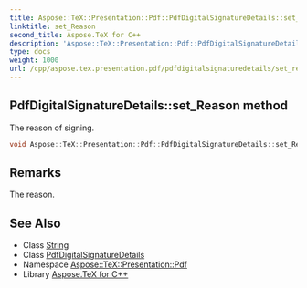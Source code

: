 ```yaml
---
title: Aspose::TeX::Presentation::Pdf::PdfDigitalSignatureDetails::set_Reason method
linktitle: set_Reason
second_title: Aspose.TeX for C++
description: 'Aspose::TeX::Presentation::Pdf::PdfDigitalSignatureDetails::set_Reason method. The reason of signing in C++.'
type: docs
weight: 1000
url: /cpp/aspose.tex.presentation.pdf/pdfdigitalsignaturedetails/set_reason/
---
```

## PdfDigitalSignatureDetails::set_Reason method


The reason of signing.

```cpp
void Aspose::TeX::Presentation::Pdf::PdfDigitalSignatureDetails::set_Reason(System::String value)
```

## Remarks


The reason. 
## See Also

* Class [String](../../../system/string/)
* Class [PdfDigitalSignatureDetails](../)
* Namespace [Aspose::TeX::Presentation::Pdf](../../)
* Library [Aspose.TeX for C++](../../../)
